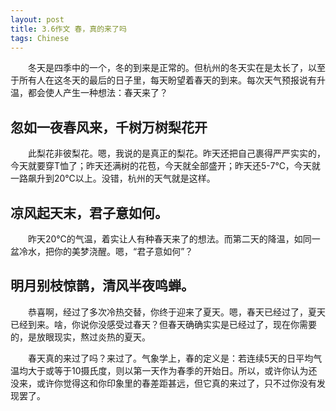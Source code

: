 ```yaml
---
layout: post
title: 3.6作文 春，真的来了吗
tags: Chinese
---
```


　　冬天是四季中的一个，冬的到来是正常的。但杭州的冬天实在是太长了，以至于所有人在这冬天的最后的日子里，每天盼望着春天的到来。每次天气预报说有升温，都会使人产生一种想法：春天来了？

忽如一夜春风来，千树万树梨花开
----------

　　此梨花非彼梨花。嗯，我说的是真正的梨花。昨天还把自己裹得严严实实的，今天就要穿T恤了；昨天还满树的花苞，今天就全部盛开；昨天还5-7℃，今天就一路飙升到20℃以上。没错，杭州的天气就是这样。

凉风起天末，君子意如何。
----------

　　昨天20℃的气温，着实让人有种春天来了的想法。而第二天的降温，如同一盆冷水，把你的美梦浇醒。嗯，“君子意如何”？

明月别枝惊鹊，清风半夜鸣蝉。
----------

　　恭喜啊，经过了多次冷热交替，你终于迎来了夏天。嗯，春天已经过了，夏天已经到来。啥，你说你没感受过春天？但春天确确实实是已经过了，现在你需要的，是放眼现实，熬过炎热的夏天。

　　春天真的来过了吗？来过了。气象学上，春的定义是：若连续5天的日平均气温均大于或等于10摄氏度，则以第一天作为春季的开始日。所以，或许你认为还没来，或许你觉得这和你印象里的春差距甚远，但它真的来过了，只不过你没有发现罢了。
